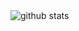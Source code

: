 <picture decoding="async" loading="lazy">
  <source media="(prefers-color-scheme: light)" srcset="https://pixel-profile.vercel.app/api/github-stats?username=bee1an&theme=road_trip">
  <source media="(prefers-color-scheme: dark)" srcset="https://pixel-profile.vercel.app/api/github-stats?username=bee1an&screen_effect=true&theme=road_trip">
  <img alt="github stats" src="https://pixel-profile-pied.vercel.app/api/github-stats?username=bee1an&theme=road_trip&hide=stars,rank&screen_effect=true">
</picture>

